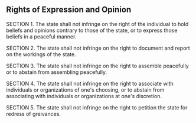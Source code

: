 ## Rights of Expression and Opinion

SECTION 1. The state shall not infringe on the right of the individual to hold beliefs and opinions contrary to those of the state, or to express those beliefs in a peaceful manner.

SECTION 2. The state shall not infringe on the right to document and report on the workings of the state.

SECTION 3. The state shall not infringe on the right to assemble peacefully or to abstain from assembling peacefully.

SECTION 4. The state shall not infringe on the right to associate with individuals or organizations of one's choosing, or to abstain from associating with individuals or organizations at one's discretion. 

SECTION 5. The state shall not infringe on the right to petition the state for redress of greivances. 
